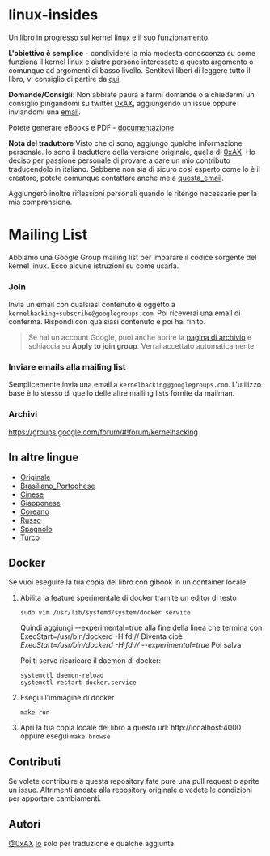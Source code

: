 # linux-insides

Un libro in progresso sul kernel linux e il suo funzionamento.

**L'obiettivo è semplice** - condividere la mia modesta conoscenza su come funziona il kernel linux e aiutre persone interessate a questo argomento o comunque ad argomenti di basso livello. Sentitevi liberi di leggere tutto il libro, vi consiglio di partire da [qui](SUMMARY.md).  

**Domande/Consigli**: Non abbiate paura a farmi domande o a chiedermi un consiglio pingandomi su twitter [0xAX](https://twitter.com/0xAX), aggiungendo un issue oppure inviandomi una [email](mailto:anotherworldofworld@gmail.com).

Potete generare eBooks e PDF - [documentazione](https://github.com/GitbookIO/gitbook/blob/master/docs/ebook.md)


**Nota del traduttore**
Visto che ci sono, aggiungo qualche informazione personale. Io sono il traduttore della versione originale, quella di [0xAX](https://github.com/0xAX/linux-insides). Ho deciso per passione personale di provare a dare un mio contributo traducendolo in italiano. Sebbene non sia di sicuro così esperto come lo è il creatore, potete comunque contattare anche me a [questa_email](mailto:giacomo.pauletti@gmail.com).

Aggiungerò inoltre riflessioni personali quando le ritengo necessarie per la mia comprensione.


# Mailing List

Abbiamo una Google Group mailing list per imparare il codice sorgente del kernel linux. Ecco alcune istruzioni su come usarla.

### **Join**

Invia un email con qualsiasi contenuto e oggetto a `kernelhacking+subscribe@googlegroups.com`. Poi riceverai una email di conferma. Rispondi con qualsiasi contenuto e poi hai finito.

> Se hai un account Google, puoi anche aprire la [pagina di archivio](kernelhacking+subscribe@googlegroups.com) e schiaccia su **Apply to join group**. Verrai accettato automaticamente.

### **Inviare emails alla mailing list**

Semplicemente invia una email a `kernelhacking@googlegroups.com`. L'utilizzo base è lo stesso di quello delle altre mailing lists fornite da mailman.

### **Archivi**

https://groups.google.com/forum/#!forum/kernelhacking

## In altre lingue

* [Originale](https://github.com/0xAX/linux-insides)
* [Brasiliano_Portoghese](https://groups.google.com/forum/#!forum/kernelhacking)
* [Cinese](https://github.com/MintCN/linux-insides-zh)
* [Giapponese](https://github.com/tkmru/linux-insides-ja)
* [Coreano](https://github.com/junsooo/linux-insides-ko)
* [Russo](https://groups.google.com/forum/#!forum/kernelhacking)
* [Spagnolo](https://groups.google.com/forum/#!forum/kernelhacking)
* [Turco](https://groups.google.com/forum/#!forum/kernelhacking)

## Docker

Se vuoi eseguire la tua copia del libro con gibook in un container locale:
1. Abilita la feature sperimentale di docker tramite un editor di testo
    ```
    sudo vim /usr/lib/systemd/system/docker.service
    ```

    Quindi aggiungi --experimental=true alla fine della linea che termina con ExecStart=/usr/bin/dockerd -H fd://
    Diventa cioè *ExecStart=/usr/bin/dockerd -H fd:// --experimental=true*
    Poi salva

    Poi ti serve ricaricare il daemon di docker:

    ```
    systemctl daemon-reload
    systemctl restart docker.service
    ```

2. Esegui l'immagine di docker
    ``` 
    make run
    ```
3. Apri la tua copia locale del libro a questo url: http://localhost:4000 oppure esegui `make browse`

## Contributi

Se volete contribuire a questa repository fate pure una pull request o aprite un issue. Altrimenti andate alla repository originale e vedete le condizioni per apportare cambiamenti.

## Autori

[@0xAX](https://twitter.com/0xAX)
[Io](https://github.com/GiacomoPauletti) solo per traduzione e qualche aggiunta